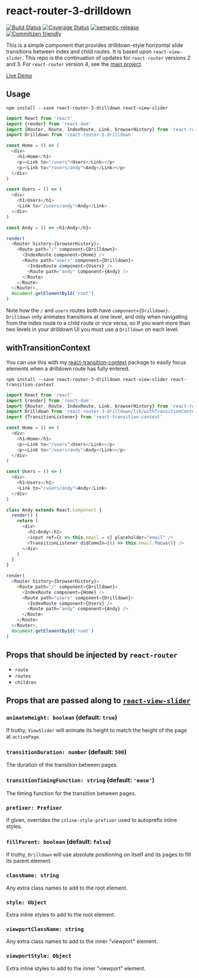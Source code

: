 # react-router-3-drilldown

[![Build Status](https://travis-ci.org/jcoreio/react-router-3-drilldown.svg?branch=master)](https://travis-ci.org/jcoreio/react-router-3-drilldown)
[![Coverage Status](https://codecov.io/gh/jcoreio/react-router-3-drilldown/branch/master/graph/badge.svg)](https://codecov.io/gh/jcoreio/react-router-3-drilldown)
[![semantic-release](https://img.shields.io/badge/%20%20%F0%9F%93%A6%F0%9F%9A%80-semantic--release-e10079.svg)](https://github.com/semantic-release/semantic-release)
[![Commitizen friendly](https://img.shields.io/badge/commitizen-friendly-brightgreen.svg)](http://commitizen.github.io/cz-cli/)

This is a simple component that provides drilldown-style horizontal slide transitions between index and child routes.
It is based upon `react-view-slider`.
This repo is the continuation of updates for `react-router` versions 2 and 3.  For `react-router` version 4, see the [main project](https://github.com/jcoreio/react-router-drilldown).

[Live Demo](http://jcoreio.github.io/react-router-drilldown/)

## Usage
```
npm install --save react-router-3-drilldown react-view-slider
```

```js
import React from 'react'
import {render} from 'react-dom'
import {Router, Route, IndexRoute, Link, browserHistory} from 'react-router'
import Drilldown from 'react-router-3-drilldown'

const Home = () => (
  <div>
    <h1>Home</h1>
    <p><Link to="/users">Users</Link></p>
    <p><Link to="/users/andy">Andy</Link></p>
  </div>
)

const Users = () => (
  <div>
    <h1>Users</h1>
    <Link to="/users/andy">Andy</Link>
  </div>
)

const Andy = () => <h1>Andy</h1>

render(
  <Router history={browserHistory}>
    <Route path="/" component={Drilldown}>
      <IndexRoute component={Home} />
      <Route path="users" component={Drilldown}>
        <IndexRoute component={Users} />
        <Route path="andy" component={Andy} />
      </Route>
    </Route>
  </Router>,
  document.getElementById('root')
)
```

Note how the `/` and `users` routes both have `component={Drilldown}`.  `Drilldown` only animates transitions at one
level, and only when navigating from the index route to a child route or vice versa, so if you want more than two levels
in your drilldown UI you must use a `Drilldown` on each level.

## withTransitionContext
You can use this with my [react-transition-context](https://github.com/jedwards1211/react-transition-context) package
to easily focus elements when a drilldown route has fully entered.
```
npm install --save react-router-3-drilldown react-view-slider react-transition-context
```

```js
import React from 'react'
import {render} from 'react-dom'
import {Router, Route, IndexRoute, Link, browserHistory} from 'react-router'
import Drilldown from 'react-router-3-drilldown/lib/withTransitionContext'
import {TransitionListener} from 'react-transition-context'

const Home = () => (
  <div>
    <h1>Home</h1>
    <p><Link to="/users">Users</Link></p>
    <p><Link to="/users/andy">Andy</Link></p>
  </div>
)

const Users = () => (
  <div>
    <h1>Users</h1>
    <Link to="/users/andy">Andy</Link>
  </div>
)

class Andy extends React.Component {
  render() {
    return (
      <div>
        <h1>Andy</h1>
        <input ref={c => this.email = c} placeholder="email" />
        <TransitionListener didComeIn={() => this.email.focus()} />
      </div>
    )
  }
}

render(
  <Router history={browserHistory}>
    <Route path="/" component={Drilldown}>
      <IndexRoute component={Home} />
      <Route path="users" component={Drilldown}>
        <IndexRoute component={Users} />
        <Route path="andy" component={Andy} />
      </Route>
    </Route>
  </Router>,
  document.getElementById('root')
)
```

## Props that should be injected by `react-router`

* `route`
* `routes`
* `children`

## Props that are passed along to [`react-view-slider`](https://github.com/jcoreio/react-view-slider)

### `animateHeight: boolean` (default: `true`)

If truthy, `ViewSlider` will animate its height to match the height of the page at `activePage`.

### `transitionDuration: number` (default: `500`)

The duration of the transition between pages.

### `transitionTimingFunction: string` (default: `'ease'`)

The timing function for the transition between pages.

### `prefixer: Prefixer`

If given, overrides the `inline-style-prefixer` used to autoprefix inline styles.

### `fillParent: boolean` (default: `false`)

If truthy, `Drilldown` will use absolute positioning on itself and its pages to fill its parent element.

### `className: string`

Any extra class names to add to the root element.

### `style: Object`

Extra inline styles to add to the root element.

### `viewportClassName: string`

Any extra class names to add to the inner "viewport" element.

### `viewportStyle: Object`

Extra inline styles to add to the inner "viewport" element.

